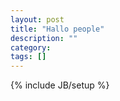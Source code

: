 ```yaml
---
layout: post
title: "Hallo people"
description: ""
category: 
tags: []
---
```

{% include JB/setup %}
